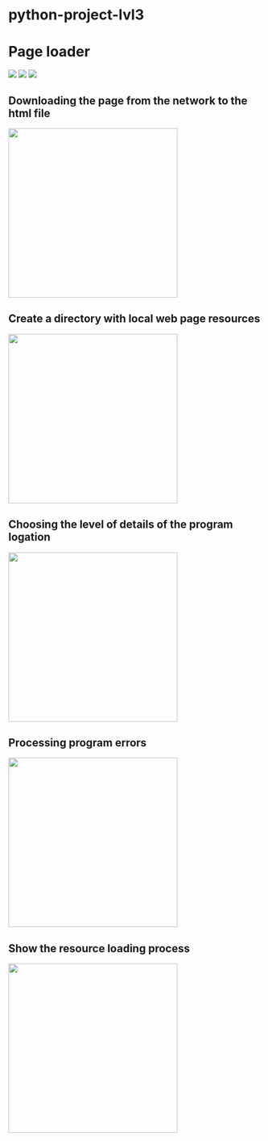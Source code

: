 # python-project-lvl3
# Page loader
<a href="https://travis-ci.com/github/YuliaZZZ/python-project-lvl3"><img src="https://travis-ci.com/YuliaZZZ/python-project-lvl3.svg?branch=master"></a>
<a href="https://codeclimate.com/github/YuliaZZZ/python-project-lvl3"><img src="https://api.codeclimate.com/v1/badges/a449cd5b99a4ab240475/maintainability"></a>
<a href="https://codeclimate.com/github/YuliaZZZ/python-project-lvl3/test_coverage"><img src="https://api.codeclimate.com/v1/badges/a449cd5b99a4ab240475/test_coverage" /></a>
## Downloading the page from the network to the html file
<a href="https://asciinema.org/a/313962"><img src="https://asciinema.org/a/lZmJKg3TT3BWqohxSOYhMjJvH.png" width="336"/></a>
## Create a directory with local web page resources
 <a href="https://asciinema.org/a/315733"><img src="https://asciinema.org/a/lZmJKg3TT3BWqohxSOYhMjJvH.png" width="336"/></a>
## Choosing the level of details of the program logation
<a href="https://asciinema.org/a/317251"><img src="https://asciinema.org/a/lZmJKg3TT3BWqohxSOYhMjJvH.png" width="336"/></a>
## Processing program errors
 <a href="https://asciinema.org/a/320148"><img src="https://asciinema.org/a/lZmJKg3TT3BWqohxSOYhMjJvH.png" width="336"/></a>
## Show the resource loading process
<a href="https://asciinema.org/a/321084"><img src="https://asciinema.org/a/lZmJKg3TT3BWqohxSOYhMjJvH.png" width="336"/></a>

